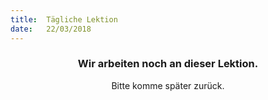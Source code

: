 ```yaml
---
title:  Tägliche Lektion
date:   22/03/2018
---
```


### <center>Wir arbeiten noch an dieser Lektion.</center>
<center>Bitte komme später zurück.</center>